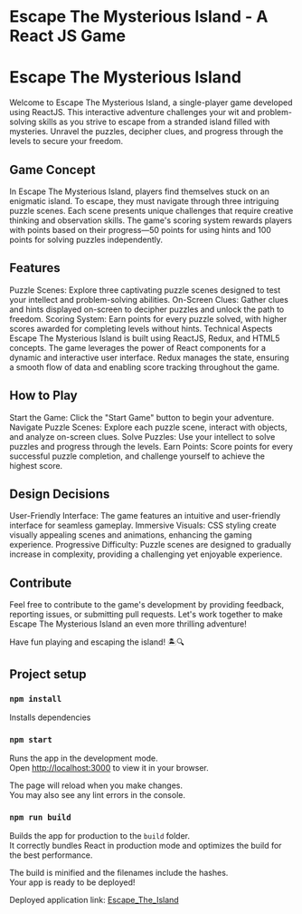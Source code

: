 # Escape The Mysterious Island - A React JS Game

# Escape The Mysterious Island
Welcome to Escape The Mysterious Island, a single-player game developed using ReactJS. This interactive adventure challenges your wit and problem-solving skills as you strive to escape from a stranded island filled with mysteries. Unravel the puzzles, decipher clues, and progress through the levels to secure your freedom.

## Game Concept
In Escape The Mysterious Island, players find themselves stuck on an enigmatic island. To escape, they must navigate through three intriguing puzzle scenes. Each scene presents unique challenges that require creative thinking and observation skills. The game's scoring system rewards players with points based on their progress—50 points for using hints and 100 points for solving puzzles independently.

## Features
Puzzle Scenes: Explore three captivating puzzle scenes designed to test your intellect and problem-solving abilities.
On-Screen Clues: Gather clues and hints displayed on-screen to decipher puzzles and unlock the path to freedom.
Scoring System: Earn points for every puzzle solved, with higher scores awarded for completing levels without hints.
Technical Aspects
Escape The Mysterious Island is built using ReactJS, Redux, and HTML5 concepts. The game leverages the power of React components for a dynamic and interactive user interface. Redux manages the state, ensuring a smooth flow of data and enabling score tracking throughout the game.

## How to Play
Start the Game: Click the "Start Game" button to begin your adventure.
Navigate Puzzle Scenes: Explore each puzzle scene, interact with objects, and analyze on-screen clues.
Solve Puzzles: Use your intellect to solve puzzles and progress through the levels.
Earn Points: Score points for every successful puzzle completion, and challenge yourself to achieve the highest score.

## Design Decisions
User-Friendly Interface: The game features an intuitive and user-friendly interface for seamless gameplay.
Immersive Visuals: CSS styling create visually appealing scenes and animations, enhancing the gaming experience.
Progressive Difficulty: Puzzle scenes are designed to gradually increase in complexity, providing a challenging yet enjoyable experience.

## Contribute
Feel free to contribute to the game's development by providing feedback, reporting issues, or submitting pull requests. Let's work together to make Escape The Mysterious Island an even more thrilling adventure!

Have fun playing and escaping the island! 🏝️🔍

## Project setup


### `npm install`
Installs dependencies

### `npm start`
Runs the app in the development mode.\
Open [http://localhost:3000](http://localhost:3000) to view it in your browser.

The page will reload when you make changes.\
You may also see any lint errors in the console.

### `npm run build`

Builds the app for production to the `build` folder.\
It correctly bundles React in production mode and optimizes the build for the best performance.

The build is minified and the filenames include the hashes.\
Your app is ready to be deployed!

Deployed application link: [Escape_The_Island](https://master--astonishing-figolla-c38216.netlify.app/)
